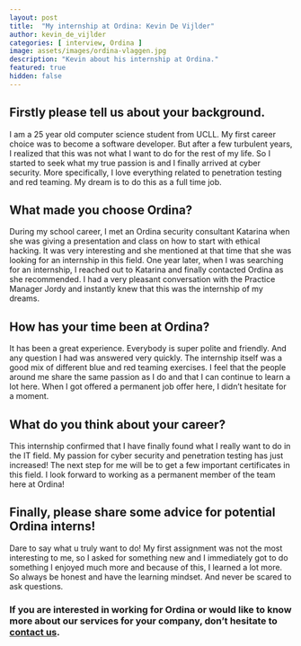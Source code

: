 ```yaml
---
layout: post
title:  "My internship at Ordina: Kevin De Vijlder"
author: kevin_de_vijlder
categories: [ interview, Ordina ]
image: assets/images/ordina-vlaggen.jpg
description: "Kevin about his internship at Ordina."
featured: true
hidden: false
---
```


## Firstly please tell us about your background.
I am a 25 year old computer science student from UCLL. My first career choice was to become a software developer. But after a few turbulent years, I realized that this was not what I want to do for the rest of my life. So I started to seek what my true passion is and I finally arrived at cyber security. More specifically, I love everything related to penetration testing and red teaming. My dream is to do this as a full time job.

## What made you choose Ordina?
During my school career, I met an Ordina security consultant Katarina when she was giving a presentation and class on how to start with ethical hacking. It was very interesting and she mentioned at that time that she was looking for an internship in this field. One year later, when I was searching for an internship, I reached out to Katarina and finally contacted Ordina as she recommended. I had a very pleasant conversation with the Practice Manager Jordy and instantly knew that this was the internship of my dreams.

## How has your time been at Ordina?
It has been a great experience. Everybody is super polite and friendly. And any question I had was answered very quickly. The internship itself was a good mix of different blue and red teaming exercises.  I feel that the people around me share the same passion as I do and that I can continue to learn a lot here. When I got offered a permanent job offer here, I didn’t hesitate for a moment.

## What do you think about your career?
This internship confirmed that I have finally found what I really want to do in the IT field. My passion for cyber security and penetration testing has just increased! The next step for me will be to get a few important certificates in this field. I look forward to working as a permanent member of the team here at Ordina!

## Finally, please share some advice for potential Ordina interns!
Dare to say what u truly want to do! My first assignment was not the most interesting to me, so I asked for something new and I immediately got to do something I enjoyed much more and because of this, I learned a lot more. So always be honest and have the learning mindset. And never be scared to ask questions.

### If you are interested in working for Ordina or would like to know more about our services for your company, don’t hesitate to [contact us](https://www.ordina.be/diensten/security-and-privacy/).